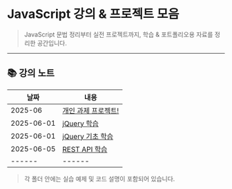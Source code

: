 #  JavaScript 강의 & 프로젝트 모음

> JavaScript 문법 정리부터 실전 프로젝트까지, 학습 & 포트폴리오용 자료를 정리한 공간입니다.

---

## 📚 강의 노트

| 날짜 | 내용 |
|------|------|
| 2025-06| [개인 과제 프로젝트!](./2025_Assignment) |
| 2025-06-01 | [jQuery 학습](./250601_jQuery) |
| 2025-06-01 | [jQuery 기초 학습](./250601_jQuery) |
| 2025-06-05 | [REST API 학습](./202506_REST) |
|------|------|

> 각 폴더 안에는 실습 예제 및 코드 설명이 포함되어 있습니다.
